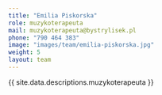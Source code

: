 ```yaml
---
title: "Emilia Piskorska"
role: muzykoterapeuta
mail: muzykoterapeuta@bystrylisek.pl
phone: "790 464 383"
image: "images/team/emilia-piskorska.jpg"
weight: 5
layout: team
---
```


{{ site.data.descriptions.muzykoterapeuta }}
